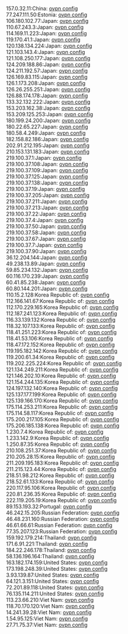 157.0.32.11:China: [ovpn config](vpn/157_0_32_11.ovpn)  
77.247.111.50:Estonia: [ovpn config](vpn/77_247_111_50.ovpn)  
106.180.102.77:Japan: [ovpn config](vpn/106_180_102_77.ovpn)  
110.67.243.3:Japan: [ovpn config](vpn/110_67_243_3.ovpn)  
114.169.11.223:Japan: [ovpn config](vpn/114_169_11_223.ovpn)  
119.170.41.1:Japan: [ovpn config](vpn/119_170_41_1.ovpn)  
120.138.134.224:Japan: [ovpn config](vpn/120_138_134_224.ovpn)  
121.103.143.4:Japan: [ovpn config](vpn/121_103_143_4.ovpn)  
121.108.250.177:Japan: [ovpn config](vpn/121_108_250_177.ovpn)  
124.209.188.86:Japan: [ovpn config](vpn/124_209_188_86.ovpn)  
124.211.192.57:Japan: [ovpn config](vpn/124_211_192_57.ovpn)  
126.169.83.115:Japan: [ovpn config](vpn/126_169_83_115.ovpn)  
126.1.173.208:Japan: [ovpn config](vpn/126_1_173_208.ovpn)  
126.26.255.251:Japan: [ovpn config](vpn/126_26_255_251.ovpn)  
126.88.174.178:Japan: [ovpn config](vpn/126_88_174_178.ovpn)  
133.32.132.222:Japan: [ovpn config](vpn/133_32_132_222.ovpn)  
153.203.162.38:Japan: [ovpn config](vpn/153_203_162_38.ovpn)  
153.209.125.253:Japan: [ovpn config](vpn/153_209_125_253.ovpn)  
180.199.24.200:Japan: [ovpn config](vpn/180_199_24_200.ovpn)  
180.22.65.227:Japan: [ovpn config](vpn/180_22_65_227.ovpn)  
180.58.4.249:Japan: [ovpn config](vpn/180_58_4_249.ovpn)  
182.158.82.186:Japan: [ovpn config](vpn/182_158_82_186.ovpn)  
202.91.212.195:Japan: [ovpn config](vpn/202_91_212_195.ovpn)  
210.153.131.183:Japan: [ovpn config](vpn/210_153_131_183.ovpn)  
219.100.37.1:Japan: [ovpn config](vpn/219_100_37_1.ovpn)  
219.100.37.108:Japan: [ovpn config](vpn/219_100_37_108.ovpn)  
219.100.37.109:Japan: [ovpn config](vpn/219_100_37_109.ovpn)  
219.100.37.125:Japan: [ovpn config](vpn/219_100_37_125.ovpn)  
219.100.37.138:Japan: [ovpn config](vpn/219_100_37_138.ovpn)  
219.100.37.19:Japan: [ovpn config](vpn/219_100_37_19.ovpn)  
219.100.37.205:Japan: [ovpn config](vpn/219_100_37_205.ovpn)  
219.100.37.211:Japan: [ovpn config](vpn/219_100_37_211.ovpn)  
219.100.37.213:Japan: [ovpn config](vpn/219_100_37_213.ovpn)  
219.100.37.22:Japan: [ovpn config](vpn/219_100_37_22.ovpn)  
219.100.37.4:Japan: [ovpn config](vpn/219_100_37_4.ovpn)  
219.100.37.50:Japan: [ovpn config](vpn/219_100_37_50.ovpn)  
219.100.37.58:Japan: [ovpn config](vpn/219_100_37_58.ovpn)  
219.100.37.67:Japan: [ovpn config](vpn/219_100_37_67.ovpn)  
219.100.37.7:Japan: [ovpn config](vpn/219_100_37_7.ovpn)  
219.100.37.90:Japan: [ovpn config](vpn/219_100_37_90.ovpn)  
36.12.204.144:Japan: [ovpn config](vpn/36_12_204_144.ovpn)  
49.238.13.89:Japan: [ovpn config](vpn/49_238_13_89.ovpn)  
59.85.234.132:Japan: [ovpn config](vpn/59_85_234_132.ovpn)  
60.116.170.239:Japan: [ovpn config](vpn/60_116_170_239.ovpn)  
60.41.85.238:Japan: [ovpn config](vpn/60_41_85_238.ovpn)  
60.80.144.201:Japan: [ovpn config](vpn/60_80_144_201.ovpn)  
110.15.2.128:Korea Republic of: [ovpn config](vpn/110_15_2_128.ovpn)  
112.166.141.67:Korea Republic of: [ovpn config](vpn/112_166_141_67.ovpn)  
112.170.229.165:Korea Republic of: [ovpn config](vpn/112_170_229_165.ovpn)  
112.187.241.123:Korea Republic of: [ovpn config](vpn/112_187_241_123.ovpn)  
116.33.139.132:Korea Republic of: [ovpn config](vpn/116_33_139_132.ovpn)  
118.32.107.133:Korea Republic of: [ovpn config](vpn/118_32_107_133.ovpn)  
118.41.251.223:Korea Republic of: [ovpn config](vpn/118_41_251_223.ovpn)  
118.41.53.106:Korea Republic of: [ovpn config](vpn/118_41_53_106.ovpn)  
118.47.172.152:Korea Republic of: [ovpn config](vpn/118_47_172_152.ovpn)  
119.195.182.142:Korea Republic of: [ovpn config](vpn/119_195_182_142.ovpn)  
119.200.61.34:Korea Republic of: [ovpn config](vpn/119_200_61_34.ovpn)  
119.202.225.224:Korea Republic of: [ovpn config](vpn/119_202_225_224.ovpn)  
121.134.249.211:Korea Republic of: [ovpn config](vpn/121_134_249_211.ovpn)  
121.146.202.10:Korea Republic of: [ovpn config](vpn/121_146_202_10.ovpn)  
121.154.244.135:Korea Republic of: [ovpn config](vpn/121_154_244_135.ovpn)  
124.197.132.140:Korea Republic of: [ovpn config](vpn/124_197_132_140.ovpn)  
125.137.177.199:Korea Republic of: [ovpn config](vpn/125_137_177_199.ovpn)  
125.139.166.170:Korea Republic of: [ovpn config](vpn/125_139_166_170.ovpn)  
175.114.253.211:Korea Republic of: [ovpn config](vpn/175_114_253_211.ovpn)  
175.114.58.117:Korea Republic of: [ovpn config](vpn/175_114_58_117.ovpn)  
175.200.217.105:Korea Republic of: [ovpn config](vpn/175_200_217_105.ovpn)  
175.206.185.138:Korea Republic of: [ovpn config](vpn/175_206_185_138.ovpn)  
1.230.7.4:Korea Republic of: [ovpn config](vpn/1_230_7_4.ovpn)  
1.233.142.9:Korea Republic of: [ovpn config](vpn/1_233_142_9.ovpn)  
1.250.87.35:Korea Republic of: [ovpn config](vpn/1_250_87_35.ovpn)  
210.108.251.37:Korea Republic of: [ovpn config](vpn/210_108_251_37.ovpn)  
210.205.28.15:Korea Republic of: [ovpn config](vpn/210_205_28_15.ovpn)  
211.209.195.183:Korea Republic of: [ovpn config](vpn/211_209_195_183.ovpn)  
211.215.123.44:Korea Republic of: [ovpn config](vpn/211_215_123_44.ovpn)  
218.51.98.212:Korea Republic of: [ovpn config](vpn/218_51_98_212.ovpn)  
218.52.61.133:Korea Republic of: [ovpn config](vpn/218_52_61_133.ovpn)  
220.117.95.106:Korea Republic of: [ovpn config](vpn/220_117_95_106.ovpn)  
220.81.236.35:Korea Republic of: [ovpn config](vpn/220_81_236_35.ovpn)  
222.119.205.19:Korea Republic of: [ovpn config](vpn/222_119_205_19.ovpn)  
89.153.193.32:Portugal: [ovpn config](vpn/89_153_193_32.ovpn)  
46.242.15.205:Russian Federation: [ovpn config](vpn/46_242_15_205.ovpn)  
46.48.231.160:Russian Federation: [ovpn config](vpn/46_48_231_160.ovpn)  
46.61.66.61:Russian Federation: [ovpn config](vpn/46_61_66_61.ovpn)  
77.35.207.123:Russian Federation: [ovpn config](vpn/77_35_207_123.ovpn)  
159.192.179.214:Thailand: [ovpn config](vpn/159_192_179_214.ovpn)  
171.6.91.221:Thailand: [ovpn config](vpn/171_6_91_221.ovpn)  
184.22.246.178:Thailand: [ovpn config](vpn/184_22_246_178.ovpn)  
58.136.196.164:Thailand: [ovpn config](vpn/58_136_196_164.ovpn)  
163.182.174.159:United States: [ovpn config](vpn/163_182_174_159.ovpn)  
173.198.248.39:United States: [ovpn config](vpn/173_198_248_39.ovpn)  
3.93.139.87:United States: [ovpn config](vpn/3_93_139_87.ovpn)  
64.121.3.151:United States: [ovpn config](vpn/64_121_3_151.ovpn)  
72.201.89.118:United States: [ovpn config](vpn/72_201_89_118.ovpn)  
76.135.114.211:United States: [ovpn config](vpn/76_135_114_211.ovpn)  
113.23.66.210:Viet Nam: [ovpn config](vpn/113_23_66_210.ovpn)  
118.70.170.120:Viet Nam: [ovpn config](vpn/118_70_170_120.ovpn)  
14.241.39.28:Viet Nam: [ovpn config](vpn/14_241_39_28.ovpn)  
1.54.95.125:Viet Nam: [ovpn config](vpn/1_54_95_125.ovpn)  
27.71.75.37:Viet Nam: [ovpn config](vpn/27_71_75_37.ovpn)  
